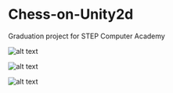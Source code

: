 # Chess-on-Unity2d
Graduation project for STEP Computer Academy

![alt text](https://imgur.com/WXrMyZi.png)

![alt text](https://imgur.com/ShC27sF.png)

![alt text](https://imgur.com/IGPj7yd.png)
